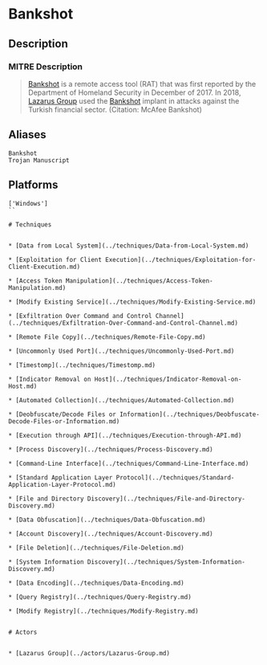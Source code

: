 
# Bankshot

## Description

### MITRE Description

> [Bankshot](https://attack.mitre.org/software/S0239) is a remote access tool (RAT) that was first reported by the Department of Homeland Security in December of 2017. In 2018, [Lazarus Group](https://attack.mitre.org/groups/G0032) used the [Bankshot](https://attack.mitre.org/software/S0239) implant in attacks against the Turkish financial sector. (Citation: McAfee Bankshot)

## Aliases

```
Bankshot
Trojan Manuscript
```

## Platforms

```
['Windows']
``

# Techniques


* [Data from Local System](../techniques/Data-from-Local-System.md)

* [Exploitation for Client Execution](../techniques/Exploitation-for-Client-Execution.md)
    
* [Access Token Manipulation](../techniques/Access-Token-Manipulation.md)
    
* [Modify Existing Service](../techniques/Modify-Existing-Service.md)
    
* [Exfiltration Over Command and Control Channel](../techniques/Exfiltration-Over-Command-and-Control-Channel.md)
    
* [Remote File Copy](../techniques/Remote-File-Copy.md)
    
* [Uncommonly Used Port](../techniques/Uncommonly-Used-Port.md)
    
* [Timestomp](../techniques/Timestomp.md)
    
* [Indicator Removal on Host](../techniques/Indicator-Removal-on-Host.md)
    
* [Automated Collection](../techniques/Automated-Collection.md)
    
* [Deobfuscate/Decode Files or Information](../techniques/Deobfuscate-Decode-Files-or-Information.md)
    
* [Execution through API](../techniques/Execution-through-API.md)
    
* [Process Discovery](../techniques/Process-Discovery.md)
    
* [Command-Line Interface](../techniques/Command-Line-Interface.md)
    
* [Standard Application Layer Protocol](../techniques/Standard-Application-Layer-Protocol.md)
    
* [File and Directory Discovery](../techniques/File-and-Directory-Discovery.md)
    
* [Data Obfuscation](../techniques/Data-Obfuscation.md)
    
* [Account Discovery](../techniques/Account-Discovery.md)
    
* [File Deletion](../techniques/File-Deletion.md)
    
* [System Information Discovery](../techniques/System-Information-Discovery.md)
    
* [Data Encoding](../techniques/Data-Encoding.md)
    
* [Query Registry](../techniques/Query-Registry.md)
    
* [Modify Registry](../techniques/Modify-Registry.md)
    

# Actors


* [Lazarus Group](../actors/Lazarus-Group.md)


